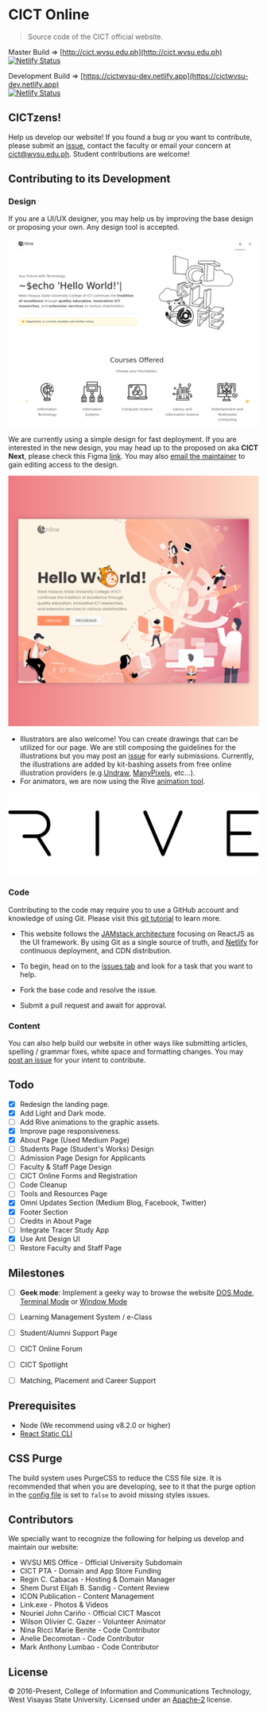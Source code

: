 # CICT Online
> Source code of the CICT official website.


Master Build => [http://cict.wvsu.edu.ph](http://cict.wvsu.edu.ph)<br />
[![Netlify Status](https://api.netlify.com/api/v1/badges/b654c94e-08a6-4b79-b443-7837581b1d8d/deploy-status)](https://app.netlify.com/sites/cictwvsu/deploys)

Development Build => [https://cictwvsu-dev.netlify.app](https://cictwvsu-dev.netlify.app)
<br />
[![Netlify Status](https://api.netlify.com/api/v1/badges/b654c94e-08a6-4b79-b443-7837581b1d8d/deploy-status)](https://app.netlify.com/sites/cictwvsu-dev/deploys)


## CICTzens!
Help us develop our website! If you found a bug or you want to contribute, please submit an [issue](https://help.github.com/articles/creating-an-issue/), contact the faculty or email your concern at [cict@wvsu.edu.ph](mailto:cict@wvsu.edu.ph). Student contributions are welcome!

## Contributing to its Development

### Design
If you are a UI/UX designer, you may help us by improving the base design or proposing your own. Any design tool is accepted. 

![cict-current](/docs/cict-current.png "CICT Current")

We are currently using a simple design for fast deployment. If you are interested in the new design, you may head up to the proposed on aka **CICT Next**, please check this Figma [link](https://www.figma.com/file/vgB1dLsVDOISTApGFk50qs/CICT-Next?node-id=0%3A1). You may also [email the maintainer](mailto:mjsolidarios@wvsu.edu.ph) to gain editing access to the design.

![cict-next](/docs/cict-next.jpg "CICT Next")
<br />

* Illustrators are also welcome! You can create drawings that can be utilized for our page. We are still composing the guidelines for the illustrations but you may post an [issue](https://help.github.com/articles/creating-an-issue/) for early submissions. Currently, the illustrations are added by kit-bashing assets from free online illustration providers (e.g.[Undraw](https://undraw.co/), [ManyPixels](https://www.manypixels.co), etc...).
* For animators, we are now using the Rive [animation tool](https://rive.app). 


![cict-rive](/docs/rive_logo_black.svg "Animation")
<br />


### Code
Contributing to the code may require you to use a GitHub account and knowledge of using Git. Please visit this [git tutorial](https://try.github.io/levels/1/challenges/1) to learn more.
<br />
* This website follows the [JAMstack architecture](https://jamstack.org) focusing on ReactJS as the UI framework. By using Git as a single source of truth, and [Netlify](https://www.netlify.com) for continuous deployment, and CDN distribution.

* To begin, head on to the [issues tab](https://github.com/wvsu-cict-code/cict-online/issues) and look for a task that you want to help.
* Fork the base code and resolve the issue.
* Submit a pull request and await for approval.

### Content
You can also help build our website in other ways like submitting articles, spelling / grammar fixes, white space and formatting changes. You may [post an issue](https://github.com/wvsu-cict-code/cict-online/issues) for your intent to contribute.


## Todo
- [x] Redesign the landing page.
- [x] Add Light and Dark mode.
- [ ] Add Rive animations to the graphic assets.
- [x] Improve page responsiveness.
- [x] About Page (Used Medium Page)
- [ ] Students Page (Student's Works) Design
- [ ] Admission Page Design for Applicants
- [ ] Faculty & Staff Page Design
- [ ] CICT Online Forms and Registration    
- [ ] Code Cleanup
- [ ] Tools and Resources Page
- [x] Omni Updates Section (Medium Blog, Facebook, Twitter)
- [x] Footer Section
- [ ] Credits in About Page
- [ ] Integrate Tracer Study App
- [x] Use Ant Design UI
- [ ] Restore Faculty and Staff Page

## Milestones
- [ ] **Geek mode**: Implement a geeky way to browse the website [DOS Mode](http://kristopolous.github.io/BOOTSTRA.386/), [Terminal Mode](http://kristopolous.github.io/BOOTSTRA.386/) or [Window Mode](http://www.marianopascual.me/index.html#)
- [ ] Learning Management System / e-Class 
- [ ] Student/Alumni Support Page
- [ ] CICT Online Forum
- [ ] CICT Spotlight
- [ ] Matching, Placement and Career Support


## Prerequisites

- Node (We recommend using v8.2.0 or higher)
- [React Static CLI](https://github.com/react-static/react-static)

## CSS Purge

The build system uses PurgeCSS to reduce the CSS file size. It is recommended that when you are developing, see to it that the purge option in the [config file](static.config.js) is set to ```false``` to avoid missing styles issues.

## Contributors
We specially want to recognize the following for helping us develop and maintain our website:
* WVSU MIS Office - Official University Subdomain
* CICT PTA - Domain and App Store Funding
* Regin C. Cabacas - Hosting & Domain Manager
* Shem Durst Elijah B. Sandig - Content Review
* ICON Publication - Content Management
* Link.exe - Photos & Videos
* Nouriel John Cariño - Official CICT Mascot
* Wilson Olivier C. Gazer - Volunteer Animator
* Nina Ricci Marie Benite - Code Contributor
* Anelie Decomotan - Code Contributor
* Mark Anthony Lumbao - Code Contributor

## License
&copy; 2016-Present, College of Information and Communications Technology, West Visayas State University. Licensed under an [Apache-2](https://github.com/wvsu-cict-code/cict-online/blob/master/LICENSE) license.


